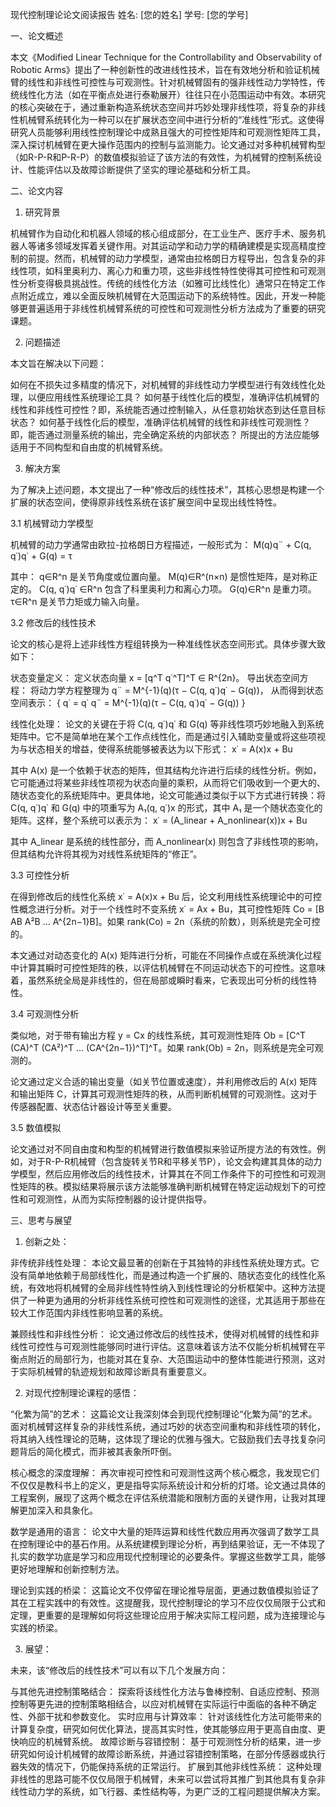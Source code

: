 现代控制理论论文阅读报告
姓名: [您的姓名] 学号: [您的学号]

一、论文概述

本文《Modified Linear Technique for the Controllability and Observability of Robotic Arms》提出了一种创新性的改进线性技术，旨在有效地分析和验证机械臂的线性和非线性可控性与可观测性。针对机械臂固有的强非线性动力学特性，传统线性化方法（如在平衡点处进行泰勒展开）往往只在小范围运动中有效。本研究的核心突破在于，通过重新构造系统状态空间并巧妙处理非线性项，将复杂的非线性机械臂系统转化为一种可以在扩展状态空间中进行分析的“准线性”形式。这使得研究人员能够利用线性控制理论中成熟且强大的可控性矩阵和可观测性矩阵工具，深入探讨机械臂在更大操作范围内的控制与监测能力。论文通过对多种机械臂构型（如R-P-R和P-R-P）的数值模拟验证了该方法的有效性，为机械臂的控制系统设计、性能评估以及故障诊断提供了坚实的理论基础和分析工具。

二、论文内容

1. 研究背景

机械臂作为自动化和机器人领域的核心组成部分，在工业生产、医疗手术、服务机器人等诸多领域发挥着关键作用。对其运动学和动力学的精确建模是实现高精度控制的前提。然而，机械臂的动力学模型，通常由拉格朗日方程导出，包含复杂的非线性项，如科里奥利力、离心力和重力项，这些非线性特性使得其可控性和可观测性分析变得极具挑战性。传统的线性化方法（如雅可比线性化）通常只在特定工作点附近成立，难以全面反映机械臂在大范围运动下的系统特性。因此，开发一种能够更普遍适用于非线性机械臂系统的可控性和可观测性分析方法成为了重要的研究课题。

2. 问题描述

本文旨在解决以下问题：

如何在不损失过多精度的情况下，对机械臂的非线性动力学模型进行有效线性化处理，以便应用线性系统理论工具？
如何基于线性化后的模型，准确评估机械臂的线性和非线性可控性？即，系统能否通过控制输入，从任意初始状态到达任意目标状态？
如何基于线性化后的模型，准确评估机械臂的线性和非线性可观测性？即，能否通过测量系统的输出，完全确定系统的内部状态？
所提出的方法应能够适用于不同构型和自由度的机械臂系统。

3. 解决方案

为了解决上述问题，本文提出了一种“修改后的线性技术”，其核心思想是构建一个扩展的状态空间，使得原非线性系统在该扩展空间中呈现出线性特性。

3.1 机械臂动力学模型

机械臂的动力学通常由欧拉-拉格朗日方程描述，一般形式为：
M(q)q¨ + C(q, q˙)q˙ + G(q) = τ

其中：
q∈R^n 是关节角度或位置向量。
M(q)∈R^(n×n) 是惯性矩阵，是对称正定的。
C(q, q˙)q˙ ∈R^n 包含了科里奥利力和离心力项。
G(q)∈R^n 是重力项。
τ∈R^n 是关节力矩或力输入向量。

3.2 修改后的线性技术

论文的核心是将上述非线性方程组转换为一种准线性状态空间形式。具体步骤大致如下：

状态变量定义： 定义状态向量 x = [q^T  q˙^T]^T ∈ R^{2n}。
导出状态空间方程： 将动力学方程整理为 
q¨ = M^{-1}(q)(τ − C(q, q˙)q˙ − G(q))，
从而得到状态空间表示：
{
  q˙ = q˙
  q¨ = M^{-1}(q)(τ − C(q, q˙)q˙ − G(q))
}

线性化处理： 论文的关键在于将 C(q, q˙)q˙ 和 G(q) 等非线性项巧妙地融入到系统矩阵中。它不是简单地在某个工作点线性化，而是通过引入辅助变量或将这些项视为与状态相关的增益，使得系统能够被表达为以下形式：
x˙ = A(x)x + Bu

其中 A(x) 是一个依赖于状态的矩阵，但其结构允许进行后续的线性分析。例如，它可能通过将某些非线性项视为状态向量的乘积，从而将它们吸收到一个更大的、随状态变化的系统矩阵中。更具体地，论文可能通过类似于以下方式进行转换：将 C(q, q˙)q˙ 和 G(q) 中的项重写为 A₁(q, q˙)x 的形式，其中 A₁ 是一个随状态变化的矩阵。这样，整个系统可以表示为：
x˙ = (A_linear + A_nonlinear(x))x + Bu

其中 A_linear 是系统的线性部分，而 A_nonlinear(x) 则包含了非线性项的影响，但其结构允许将其视为对线性系统矩阵的“修正”。

3.3 可控性分析

在得到修改后的线性化系统 x˙ = A(x)x + Bu 后，论文利用线性系统理论中的可控性概念进行分析。对于一个线性时不变系统 x˙ = Ax + Bu，其可控性矩阵 Co = [B AB A²B … A^{2n−1}B]。如果 rank(Co) = 2n（系统的阶数），则系统是完全可控的。

本文通过对动态变化的 A(x) 矩阵进行分析，可能在不同操作点或在系统演化过程中计算其瞬时可控性矩阵的秩，以评估机械臂在不同运动状态下的可控性。这意味着，虽然系统全局是非线性的，但在局部或瞬时看来，它表现出可分析的线性特性。

3.4 可观测性分析

类似地，对于带有输出方程 y = Cx 的线性系统，其可观测性矩阵 Ob = [C^T (CA)^T (CA²)^T … (CA^{2n−1})^T]^T。如果 rank(Ob) = 2n，则系统是完全可观测的。

论文通过定义合适的输出变量（如关节位置或速度），并利用修改后的 A(x) 矩阵和输出矩阵 C，计算其可观测性矩阵的秩，从而判断机械臂的可观测性。这对于传感器配置、状态估计器设计等至关重要。

3.5 数值模拟

论文通过对不同自由度和构型的机械臂进行数值模拟来验证所提方法的有效性。例如，对于R-P-R机械臂（包含旋转关节R和平移关节P），论文会构建其具体的动力学模型，然后应用修改后的线性技术，计算其在不同工作条件下的可控性和可观测性矩阵的秩。模拟结果将展示该方法能够准确判断机械臂在特定运动规划下的可控性和可观测性，从而为实际控制器的设计提供指导。

三、思考与展望

1. 创新之处：

非传统非线性处理： 本论文最显著的创新在于其独特的非线性系统处理方式。它没有简单地依赖于局部线性化，而是通过构造一个扩展的、随状态变化的线性化系统，有效地将机械臂的全局非线性特性纳入到线性理论的分析框架中。这种方法提供了一种更为通用的分析非线性系统可控性和可观测性的途径，尤其适用于那些在较大工作范围内非线性影响显著的系统。

兼顾线性和非线性分析： 论文通过修改后的线性技术，使得对机械臂的线性和非线性可控性与可观测性能够同时进行评估。这意味着该方法不仅能分析机械臂在平衡点附近的局部行为，也能对其在复杂、大范围运动中的整体性能进行预测，这对于实际机械臂的轨迹规划和故障诊断具有重要意义。

2. 对现代控制理论课程的感悟：

“化繁为简”的艺术： 这篇论文让我深刻体会到现代控制理论“化繁为简”的艺术。面对机械臂这样复杂的非线性系统，通过巧妙的状态空间重构和非线性项的转化，将其纳入线性理论的范畴，这体现了理论的优雅与强大。它鼓励我们去寻找复杂问题背后的简化模式，而非被其表象所吓倒。

核心概念的深度理解： 再次审视可控性和可观测性这两个核心概念，我发现它们不仅仅是教科书上的定义，更是指导实际系统设计和分析的灯塔。论文通过具体的工程案例，展现了这两个概念在评估系统潜能和限制方面的关键作用，让我对其理解更加深入和具象化。

数学是通用的语言： 论文中大量的矩阵运算和线性代数应用再次强调了数学工具在控制理论中的基石作用。从系统建模到理论分析，再到结果验证，无一不体现了扎实的数学功底是学习和应用现代控制理论的必要条件。掌握这些数学工具，能够更好地理解和创新控制方法。

理论到实践的桥梁： 这篇论文不仅停留在理论推导层面，更通过数值模拟验证了其在工程实践中的有效性。这提醒我，现代控制理论的学习不应仅仅局限于公式和定理，更重要的是理解如何将这些理论应用于解决实际工程问题，成为连接理论与实践的桥梁。

3. 展望：

未来，该“修改后的线性技术”可以有以下几个发展方向：

与其他先进控制策略结合： 探索将该线性化方法与鲁棒控制、自适应控制、预测控制等更先进的控制策略相结合，以应对机械臂在实际运行中面临的各种不确定性、外部干扰和参数变化。
实时应用与计算效率： 针对该线性化方法可能带来的计算复杂度，研究如何优化算法，提高其实时性，使其能够应用于更高自由度、更快响应的机械臂系统。
故障诊断与容错控制： 基于可观测性分析的结果，进一步研究如何设计机械臂的故障诊断系统，并通过容错控制策略，在部分传感器或执行器失效的情况下，仍能保持系统的正常运行。
扩展到其他非线性系统： 这种处理非线性的思路可能不仅仅局限于机械臂，未来可以尝试将其推广到其他具有复杂非线性动力学的系统，如飞行器、柔性结构等，为更广泛的工程问题提供解决方案。
